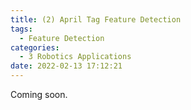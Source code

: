 ```yaml
---
title: (2) April Tag Feature Detection
tags:
  - Feature Detection
categories:
  - 3 Robotics Applications
date: 2022-02-13 17:12:21
---
```


Coming soon.
